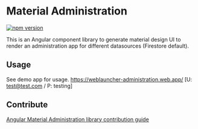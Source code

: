 # Material Administration

[![npm version](https://badge.fury.io/js/%40weblauncher%2Fmaterial-administration.svg)](https://badge.fury.io/js/%40weblauncher%2Fmaterial-administration)

This is an Angular component library to generate material design UI to render an administration app for different datasources (Firestore default).

## Usage

See demo app for usage. https://weblauncher-administration.web.app/ [U: test@test.com / P: testing]

## Contribute

[Angular Material Administration library contribution guide](https://github.com/WebLauncher/angular-material-administration/CONTRIBUTION.md)
